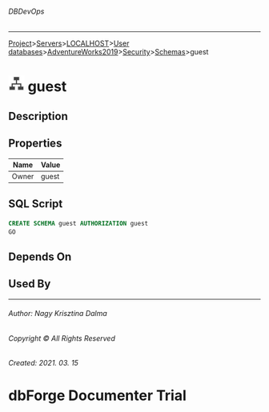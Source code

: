 ###### DBDevOps
___
[Project](../../../../../../startpage.md)>[Servers](../../../../../Servers.md)>[LOCALHOST](../../../../LOCALHOST.md)>[User databases](../../../UserDatabases.md)>[AdventureWorks2019](../../AdventureWorks2019.md)>[Security](../Security.md)>[Schemas](Schemas.md)>guest


# ![logo](../../../../../../Images/schema.svg) guest

## <a name="#Description"></a>Description
> 
## <a name="#Properties"></a>Properties
|Name|Value|
|---|---|
|Owner|guest|


## <a name="#SqlScript"></a>SQL Script
```SQL
CREATE SCHEMA guest AUTHORIZATION guest
GO
```

## <a name="#DependsOn"></a>Depends On


## <a name="#UsedBy"></a>Used By


___
###### Author: Nagy Krisztina Dalma
###### Copyright © All Rights Reserved
###### Created: 2021. 03. 15

# dbForge Documenter Trial